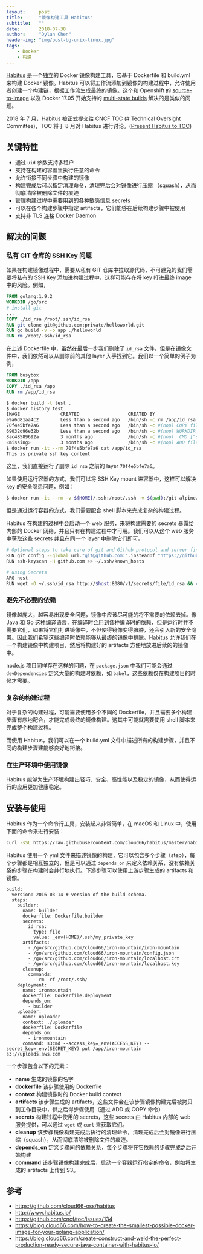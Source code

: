 ```yaml
---
layout:     post
title:      "镜像构建工具 Habitus"
subtitle:   ""
date:       2018-07-30
author:     "Dylan Chen"
header-img: "img/post-bg-unix-linux.jpg"
tags:
    - Docker
    - 构建
---
```


[Habitus](https://github.com/cloud66-oss/habitus) 是一个独立的 Docker 镜像构建工具，它基于 Dockerfile 和 build.yml 来构建 Docker 镜像。Habitus 可以将工作流添加到镜像的构建过程中，允许使用者创建一个构建链，根据工作流生成最终的镜像。这个和 Openshift 的 [source-to-image](https://github.com/openshift/source-to-image) 以及 Docker 17.05 开始支持的 [multi-state builds](https://docs.docker.com/develop/develop-images/multistage-build/) 解决的是类似的问题。

2018 年 7 月，Habitus 被正式提交给 CNCF TOC (# Technical Oversight Committee)，TOC 将于 8 月对 Habitus 进行讨论。([Present Habitus to TOC](https://github.com/cncf/toc/issues/134))

## 关键特性

- 通过 `uid` 参数支持多租户
- 支持在构建的容器里执行任意的命令
- 允许衔接不同步骤中构建的镜像
- 构建完成后可以指定清理命令，清理完后会对镜像进行压缩 （squash），从而彻底清除被删除文件的痕迹
- 管理构建过程中需要用到的各种敏感信息 secrets
- 可以在各个构建步骤中指定 artifacts，它们能够在后续构建步骤中被使用
- 支持非 TLS 连接 Docker Daemon

## 解决的问题

### 私有 GIT 仓库的 SSH Key 问题

如果在构建镜像过程中，需要从私有 GIT 仓库中拉取源代码，不可避免的我们需要将私有的 SSH Key 添加进构建过程中，这样可能存在将 key 打进最终 image 中的风险。例如，

```Dockerfile
FROM golang:1.9.2
WORKDIR /go/src
# install git
...
COPY ./id_rsa /root/.ssh/id_rsa
RUN git clone git@github.com:private/helloworld.git
RUN go build -v -o app ./helloworld
RUN rm /root/.ssh/id_rsa
```

在上述 Dockerfile 中，虽然在最后一步我们删除了 `id_rsa` 文件，但是在镜像文件中，我们依然可以从删除前的其他 layer 入手找到它。我们以一个简单的例子为例，

```Dockerfile
FROM busybox
WORKDIR /app
COPY ./id_rsa /app
RUN rm /app/id_rsa
```
```bash
$ docker build -t test .
$ docker history test
IMAGE               CREATED                  CREATED BY                                      SIZE                COMMENT
e9a6d81aa4c2        Less than a second ago   /bin/sh -c rm /app/id_rsa                       0B
70f4e5bfe7a6        Less than a second ago   /bin/sh -c #(nop) COPY file:41cb0e247db8209d…   24B
69032d96e32b        Less than a second ago   /bin/sh -c #(nop) WORKDIR /app                  0B
8ac48589692a        3 months ago             /bin/sh -c #(nop)  CMD ["sh"]                   0B
<missing>           3 months ago             /bin/sh -c #(nop) ADD file:c94ab8f861446c74e…   1.15MB
$ docker run -it --rm 70f4e5bfe7a6 cat /app/id_rsa
This is private ssh key content
```
这里，我们直接运行了删除 `id_rsa` 之前的 layer `70f4e5bfe7a6`。

如果使用运行容器的方式，我们可以将 SSH Key mount 进容器中，这样可以解决 key 的安全隐患问题，例如：

```bash
$ docker run -it --rm -v ${HOME}/.ssh:/root/.ssh -v $(pwd):/git alpine/git clone git@github.com:foobar/private-repo.git 
```
但是通过运行容器的方式，我们需要配合 shell 脚本来完成复杂的构建过程。

Habitus 在构建的过程中会启动一个 web 服务，来将构建需要的 secrets 暴露给内部的 Docker 网络，并且只有在构建过程中才可用。我们可以从这个 web 服务中获取这些 secrets 并且在同一个 layer 中删除它们即可。

```bash
# Optional steps to take care of git and Github protocol and server fingerprint issues
RUN git config --global url."git@github.com:".insteadOf "https://github.com/"
RUN ssh-keyscan -H github.com >> ~/.ssh/known_hosts

# using Secrets
ARG host
RUN wget -O ~/.ssh/id_rsa http://$host:8080/v1/secrets/file/id_rsa && chmod 0600 ~/.ssh/id_rsa && ssh -T git@github.com && rm ~/.ssh/id_rsa
```

### 避免不必要的依赖

镜像越庞大，越容易出现安全问题，镜像中应该尽可能的将不需要的依赖去掉。像 Java 和 Go 这种编译语言，在编译时会用到各种编译时的依赖，但是运行时并不需要它们，如果将它们打进镜像中，不但使得镜像变得臃肿，还会引入新的安全隐患。因此我们希望这些编译时依赖能够从最终的镜像中排除。Habitus 允许我们在一个构建镜像中构建项目，然后将构建好的 artifacts 方便地放进后续的的镜像中。

node.js 项目同样存在这样的问题，在 `package.json` 中我们可能会通过 `devDependencies` 定义大量的构建时依赖，如 `babel`，这些依赖仅在构建项目的时候才需要。

### 复杂的构建过程

对于复杂的构建过程，可能需要使用多个不同的 Dockerfile，并且需要多个构建步骤有序地配合，才能完成最终的镜像构建。这其中可能就需要使用 shell 脚本来完成整个构建过程。

而使用 Habitus，我们可以在一个 build.yml 文件中描述所有的构建步骤，并且不同的构建步骤建能够良好地衔接。

### 在生产环境中使用镜像

Habitus 能够为生产环境构建出轻巧、安全、高性能以及稳定的镜像，从而使得运行的应用更加健康稳定。

## 安装与使用

Habitus 作为一个命令行工具，安装起来非常简单，在 macOS 和 Linux 中，使用下面的命令来进行安装：

```bash
curl -sSL https://raw.githubusercontent.com/cloud66/habitus/master/habitus_install.sh | bash
```

Habitus 使用一个 yml 文件来描述镜像的构建，它可以包含多个步骤（step），每个步骤都是相互独立的，但是可以通过 `depends_on` 来定义依赖关系，没有依赖关系的步骤在构建时会并行地执行。下游步骤可以使用上游步骤生成的 artifacts 和镜像。

```
build:
  version: 2016-03-14 # version of the build schema.
  steps:
    builder:
      name: builder
      dockerfile: Dockerfile.builder
      secrets:
        id_rsa:
          type: file
          value: _env(HOME)/.ssh/my_private_key
      artifacts:
        - /go/src/github.com/cloud66/iron-mountain/iron-mountain
        - /go/src/github.com/cloud66/iron-mountain/config.json
        - /go/src/github.com/cloud66/iron-mountain/localhost.crt
        - /go/src/github.com/cloud66/iron-mountain/localhost.key
      cleanup:
        commands:
          - rm -rf /root/.ssh/
    deployment:
      name: ironmountain
      dockerfile: Dockerfile.deployment
      depends_on:
        - builder
    uploader:
      name: uploader
      context: ./uploader
      dockerfile: Dockerfile
      depends_on:
        - ironmountain
      command: s3cmd --access_key=_env(ACCESS_KEY) --secret_key=_env(SECRET_KEY) put /app/iron-mountain s3://uploads.aws.com
```

一个步骤包含以下的元素：

- **name** 生成的镜像的名字
- **dockerfile** 该步骤使用的 Dockerfile
- **context** 构建镜像时的 Docker build context
- **artifacts** 该步骤生成的 artifacts，这些文件会在该步骤镜像构建完后被拷贝到工作目录中，供之后得步骤使用（通过 ADD 或 COPY 命令）
- **secrets** 构建过程中使用的 secrets，这些 secrets 由 Habitus 内部的 web 服务提供，可以通过 `wget` 或 `curl` 来获取它们。
- **cleanup** 该步骤镜像构建完成后执行的清理命令，清理完成后会对镜像进行压缩（squash），从而彻底清除被删除文件的痕迹。
- **depends_on** 定义步骤间的依赖关系，每个步骤将在它依赖的步骤完成之后开始构建
- **command** 该步骤镜像构建完成后，启动一个容器运行指定的命令，例如将生成的 artifacts 上传到 S3。

## 参考

- https://github.com/cloud66-oss/habitus
- http://www.habitus.io/
- https://github.com/cncf/toc/issues/134
- https://blog.cloud66.com/how-to-create-the-smallest-possible-docker-image-for-your-golang-application/
- https://blog.cloud66.com/create-construct-and-weld-the-perfect-production-ready-secure-java-container-with-habitus-io/